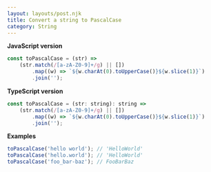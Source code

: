 ```yaml
---
layout: layouts/post.njk
title: Convert a string to PascalCase
category: String
---
```


**JavaScript version**

```js
const toPascalCase = (str) =>
	(str.match(/[a-zA-Z0-9]+/g) || [])
		.map((w) => `${w.charAt(0).toUpperCase()}${w.slice(1)}`)
		.join('');
```

**TypeScript version**

```js
const toPascalCase = (str: string): string =>
	(str.match(/[a-zA-Z0-9]+/g) || [])
		.map((w) => `${w.charAt(0).toUpperCase()}${w.slice(1)}`)
		.join('');
```

**Examples**

```js
toPascalCase('hello world'); // 'HelloWorld'
toPascalCase('hello.world'); // 'HelloWorld'
toPascalCase('foo_bar-baz'); // FooBarBaz
```
